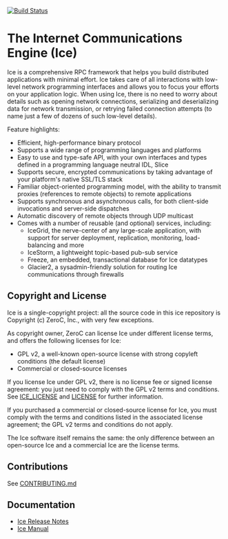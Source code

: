[![Build Status](https://magnum.travis-ci.com/ZeroC-Inc/ice-dev.svg?token=icxd1yE9Nf6WLivZz2vF&branch=master)](https://magnum.travis-ci.com/ZeroC-Inc/ice-dev)

The Internet Communications Engine (Ice)
========================================

Ice is a comprehensive RPC framework that helps you build distributed
applications with minimal effort. Ice takes care of all interactions with
low-level network programming interfaces and allows you to focus your efforts
on your application logic. When using Ice, there is no need to worry about
details such as opening network connections, serializing and deserializing
data for network transmission, or retrying failed connection attempts (to
name just a few of dozens of such low-level details).

Feature highlights:
- Efficient, high-performance binary protocol
- Supports a wide range of programming languages and platforms
- Easy to use and type-safe API, with your own interfaces and types defined in
  a programming language neutral IDL, Slice
- Supports secure, encrypted communications by taking advantage of your
  platform's native SSL/TLS stack
- Familiar object-oriented programming model, with the ability to transmit
  proxies (references to remote objects) to remote applications
- Supports synchronous and asynchronous calls, for both client-side invocations
  and server-side dispatches
- Automatic discovery of remote objects through UDP multicast
- Comes with a number of reusable (and optional) services, including:
   - IceGrid, the nerve-center of any large-scale application, with support for
     server deployment, replication, monitoring, load-balancing and more
   - IceStorm, a lightweight topic-based pub-sub service
   - Freeze, an embedded, transactional database for Ice datatypes
   - Glacier2, a sysadmin-friendly solution for routing Ice communications
     through firewalls

Copyright and License
---------------------
Ice is a single-copyright project: all the source code in this ice repository
is Copyright (c) ZeroC, Inc., with very few exceptions.

As copyright owner, ZeroC can license Ice under different license terms, and
offers the following licenses for Ice:
- GPL v2, a well-known open-source license with strong copyleft conditions
  (the default license)
- Commercial or closed-source licenses

If you license Ice under GPL v2, there is no license fee or signed license
agreement: you just need to comply with the GPL v2 terms and conditions. See
[ICE_LICENSE](./ICE_LICENSE) and [LICENSE](./LICENSE) for further information.

If you purchased a commercial or closed-source license for Ice, you must comply
with the terms and conditions listed in the associated license agreement; the
GPL v2 terms and conditions do not apply.

The Ice software itself remains the same: the only difference between an
open-source Ice and a commercial Ice are the license terms.

Contributions
-------------
See [CONTRIBUTING.md](./CONTRIBUTING.md)

Documentation
-------------
- [Ice Release Notes](https://doc.zeroc.com/display/Rel/Ice+3.6.0+Release+Notes)
- [Ice Manual](https://doc.zeroc.com/display/Ice36/Home)
